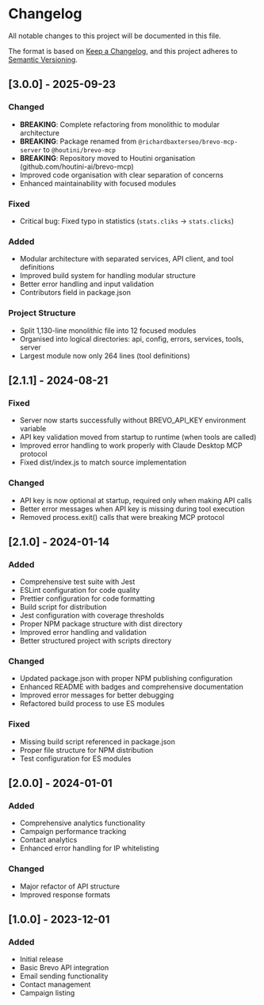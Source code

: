 # Changelog

All notable changes to this project will be documented in this file.

The format is based on [Keep a Changelog](https://keepachangelog.com/en/1.0.0/),
and this project adheres to [Semantic Versioning](https://semver.org/spec/v2.0.0.html).

## [3.0.0] - 2025-09-23

### Changed
- **BREAKING**: Complete refactoring from monolithic to modular architecture
- **BREAKING**: Package renamed from `@richardbaxterseo/brevo-mcp-server` to `@houtini/brevo-mcp`
- **BREAKING**: Repository moved to Houtini organisation (github.com/houtini-ai/brevo-mcp)
- Improved code organisation with clear separation of concerns
- Enhanced maintainability with focused modules

### Fixed
- Critical bug: Fixed typo in statistics (`stats.cliks` → `stats.clicks`)

### Added
- Modular architecture with separated services, API client, and tool definitions
- Improved build system for handling modular structure
- Better error handling and input validation
- Contributors field in package.json

### Project Structure
- Split 1,130-line monolithic file into 12 focused modules
- Organised into logical directories: api, config, errors, services, tools, server
- Largest module now only 264 lines (tool definitions)

## [2.1.1] - 2024-08-21

### Fixed
- Server now starts successfully without BREVO_API_KEY environment variable
- API key validation moved from startup to runtime (when tools are called)
- Improved error handling to work properly with Claude Desktop MCP protocol
- Fixed dist/index.js to match source implementation

### Changed
- API key is now optional at startup, required only when making API calls
- Better error messages when API key is missing during tool execution
- Removed process.exit() calls that were breaking MCP protocol

## [2.1.0] - 2024-01-14

### Added
- Comprehensive test suite with Jest
- ESLint configuration for code quality
- Prettier configuration for code formatting
- Build script for distribution
- Jest configuration with coverage thresholds
- Proper NPM package structure with dist directory
- Improved error handling and validation
- Better structured project with scripts directory

### Changed
- Updated package.json with proper NPM publishing configuration
- Enhanced README with badges and comprehensive documentation
- Improved error messages for better debugging
- Refactored build process to use ES modules

### Fixed
- Missing build script referenced in package.json
- Proper file structure for NPM distribution
- Test configuration for ES modules

## [2.0.0] - 2024-01-01

### Added
- Comprehensive analytics functionality
- Campaign performance tracking
- Contact analytics
- Enhanced error handling for IP whitelisting

### Changed
- Major refactor of API structure
- Improved response formats

## [1.0.0] - 2023-12-01

### Added
- Initial release
- Basic Brevo API integration
- Email sending functionality
- Contact management
- Campaign listing
